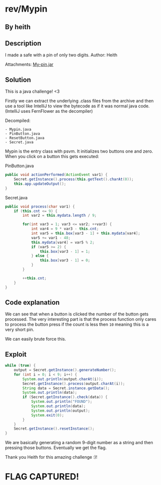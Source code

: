 # rev/Mypin

## By heith

## Description

I made a safe with a pin of only two digits. Author: Heith

Attachments:
[My-pin.jar](https://ctf.n00bzunit3d.xyz/files/7bc6dda38448c8ffd5c038f29007d26c/My-pin.jar)

## Solution

This is a java challenge! <3

Firstly we can extract the underlying .class files from the archive and then use a tool like IntelliJ to view the bytecode as if it was normal java code.
(IntelliJ uses FernFlower as the decompiler)

Decompiled:
```
- Mypin.java
- PinButton.java
- ResetButton.java
- Secret.java
```

Mypin is the entry class with psvm. It initializes two buttons one and zero. When you click on a button this gets executed:

PinButton.java
```java
public void actionPerformed(ActionEvent var1) {
    Secret.getInstance().process(this.getText().charAt(0));
    this.app.updateOutput();
}
```

Secret.java
```java
public void process(char var1) {
    if (this.cnt <= 9) {
        int var2 = this.mydata.length / 9;

        for(int var3 = 1; var3 <= var2; ++var3) {
            int var4 = 9 * var3 - this.cnt;
            int var5 = this.box[var3 - 1] + this.mydata[var4];
            var5 += var1 - 48;
            this.mydata[var4] = var5 % 2;
            if (var5 >= 2) {
                this.box[var3 - 1] = 1;
            } else {
                this.box[var3 - 1] = 0;
            }
        }

        ++this.cnt;
    }
}
```

## Code explanation

We can see that when a button is clicked the number of the button gets processed. The very interesting part is that the process function only cares to process the button press if the count is less then `10` meaning this is a very short pin.

We can easily brute force this.

## Exploit

```java
while (true) {
    output = Secret.getInstance().generateNumber();
    for (int i = 0; i < 9; i++) {
        System.out.println(output.charAt(i));
        Secret.getInstance().process(output.charAt(i));
        String data = Secret.instance.getData();
        System.out.println(data);
        if (Secret.getInstance().check(data)) {
            System.out.println("FOUND");
            System.out.println(data);
            System.out.println(output);
            System.exit(0);
        }
    }
    Secret.getInstance().resetInstance();
}
```

We are basically generating a random 9-digit number as a string and then pressing those buttons. Eventually we get the flag.

Thank you Heith for this amazing challenge :)!

# FLAG CAPTURED!